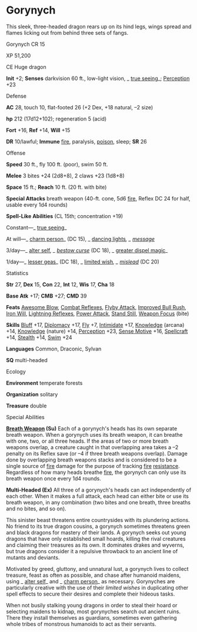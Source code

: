 # Gorynych

This sleek, three-headed dragon rears up on its hind legs, wings spread and flames licking out from behind three sets of fangs.

Gorynych CR 15

XP 51,200

CE Huge dragon

**Init** +2; **Senses** darkvision 60 ft., low-light vision, _ [true seeing](/pathfinderRPG/prd/spells/trueSeeing.html#_true-seeing)_; [Perception](/pathfinderRPG/prd/skills/perception.html#_perception) +23

Defense

**AC** 28, touch 10, flat-footed 26 (+2 Dex, +18 natural, –2 size)

**hp** 212 (17d12+102); regeneration 5 (acid)

**Fort** +16, **Ref** +14, **Will** +15

**DR** 10/lawful; **Immune** [fire](/pathfinderRPG/prd/monsters/creatureTypes.html#_fire-subtype), paralysis, [poison](/pathfinderRPG/prd/monsters/universalMonsterRules.html#_poison-(ex-or-su)), sleep; **SR** 26

Offense

**Speed** 30 ft., fly 100 ft. (poor), swim 50 ft.

**Melee** 3 bites +24 (2d8+8), 2 claws +23 (1d8+8)

**Space** 15 ft.; **Reach** 10 ft. (20 ft. with bite)

**Special Attacks** breath weapon (40-ft. cone, 5d6 [fire](/pathfinderRPG/prd/monsters/creatureTypes.html#_fire-subtype), Reflex DC 24 for half, usable every 1d4 rounds)

**Spell-Like Abilities** (CL 15th; concentration +19)

Constant—_ [true seeing](/pathfinderRPG/prd/spells/trueSeeing.html#_true-seeing)_

At will—_ [charm person](/pathfinderRPG/prd/spells/charmPerson.html#_charm-person)_ (DC 15), _ [dancing lights](/pathfinderRPG/prd/spells/dancingLights.html#_dancing-lights)_, _ [message](/pathfinderRPG/prd/spells/message.html#_message)_

3/day—_ [alter self](/pathfinderRPG/prd/spells/alterSelf.html#_alter-self)_, _ [bestow curse](/pathfinderRPG/prd/spells/bestowCurse.html#_bestow-curse)_ (DC 18), _ [greater dispel magic](/pathfinderRPG/prd/spells/dispelMagic.html#_dispel-magic-greater)_

1/day—_ [lesser geas](/pathfinderRPG/prd/spells/geasQuest.html#_geas-lesser)_ (DC 18), _ [limited wish](/pathfinderRPG/prd/spells/limitedWish.html#_limited-wish)_, _ [mislead](/pathfinderRPG/prd/spells/mislead.html#_mislead)_ (DC 20)

Statistics

**Str** 27, **Dex** 15, **Con** 22, **Int** 12, **Wis** 17, **Cha** 18

**Base Atk** +17; **CMB** +27; **CMD** 39

**Feats** [Awesome Blow](/pathfinderRPG/prd/monsters/monsterFeats.html#_awesome-blow), [Combat Reflexes](/pathfinderRPG/prd/feats.html#_combat-reflexes), [Flyby Attack](/pathfinderRPG/prd/monsters/monsterFeats.html#_flyby-attack), [Improved Bull Rush](/pathfinderRPG/prd/feats.html#_improved-bull-rush), [Iron Will](/pathfinderRPG/prd/feats.html#_iron-will), [Lightning Reflexes](/pathfinderRPG/prd/feats.html#_lightning-reflexes), [Power Attack](/pathfinderRPG/prd/feats.html#_power-attack), [Stand Still](/pathfinderRPG/prd/feats.html#_stand-still), [Weapon Focus](/pathfinderRPG/prd/feats.html#_weapon-focus) (bite)

**Skills** [Bluff](/pathfinderRPG/prd/skills/bluff.html#_bluff) +17, [Diplomacy](/pathfinderRPG/prd/skills/diplomacy.html#_diplomacy) +17, [Fly](/pathfinderRPG/prd/skills/fly.html#_fly) +7, [Intimidate](/pathfinderRPG/prd/skills/intimidate.html#_intimidate) +17, [Knowledge](/pathfinderRPG/prd/skills/knowledge.html#_knowledge) (arcana) +14, [Knowledge](/pathfinderRPG/prd/skills/knowledge.html#_knowledge) (nature) +14, [Perception](/pathfinderRPG/prd/skills/perception.html#_perception) +23, [Sense Motive](/pathfinderRPG/prd/skills/senseMotive.html#_sense-motive) +16, [Spellcraft](/pathfinderRPG/prd/skills/spellcraft.html#_spellcraft) +14, [Stealth](/pathfinderRPG/prd/skills/stealth.html#_stealth) +14, [Swim](/pathfinderRPG/prd/skills/swim.html#_swim) +24

**Languages** Common, Draconic, Sylvan

**SQ** multi-headed

Ecology

**Environment** temperate forests

**Organization** solitary

**Treasure** double

Special Abilities

**[Breath Weapon](/pathfinderRPG/prd/monsters/universalMonsterRules.html#_breath-weapon) (Su)** Each of a gorynych's heads has its own separate breath weapon. When a gorynych uses its breath weapon, it can breathe with one, two, or all three heads. If the areas of two or more breath weapons overlap, a creature caught in that overlapping area takes a –2 penalty on its Reflex save (or –4 if three breath weapons overlap). Damage done by overlapping breath weapons stacks and is considered to be a single source of [fire](/pathfinderRPG/prd/monsters/creatureTypes.html#_fire-subtype) damage for the purpose of tracking [fire](/pathfinderRPG/prd/monsters/creatureTypes.html#_fire-subtype) [resistance](/pathfinderRPG/prd/monsters/universalMonsterRules.html#_resistance). Regardless of how many heads breathe [fire](/pathfinderRPG/prd/monsters/creatureTypes.html#_fire-subtype), the gorynych can only use its breath weapon once every 1d4 rounds.

**Multi-Headed (Ex)** All three of a gorynych's heads can act independently of each other. When it makes a full attack, each head can either bite or use its breath weapon, in any combination (two bites and one breath, three breaths and no bites, and so on).

This sinister beast threatens entire countrysides with its plundering actions. No friend to its true dragon cousins, a gorynych sometimes threatens green and black dragons for mastery of their lands. A gorynych seeks out young dragons that have only established small hoards, killing the rival creatures and claiming their treasures as its own. It dominates drakes and wyverns, but true dragons consider it a repulsive throwback to an ancient line of mutants and deviants.

Motivated by greed, gluttony, and unnatural lust, a gorynych lives to collect treasure, feast as often as possible, and chase after humanoid maidens, using _ [alter self](/pathfinderRPG/prd/spells/alterSelf.html#_alter-self)_ and _ [charm person](/pathfinderRPG/prd/spells/charmPerson.html#_charm-person)_ as necessary. Gorynyches are particularly creative with the use of their _limited wishes_ in duplicating other spell effects to secure their desires and complete their hideous tasks.

When not busily stalking young dragons in order to steal their hoard or selecting maidens to kidnap, most gorynyches search out ancient ruins. There they install themselves as guardians, sometimes even gathering whole tribes of monstrous humanoids to act as their servants.

